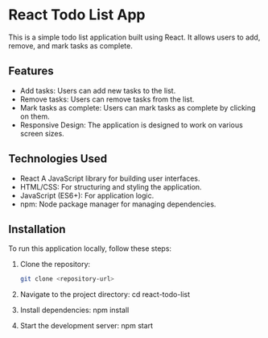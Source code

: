 # React Todo List App

This is a simple todo list application built using React. It allows users to add, remove, and mark tasks as complete.

## Features

- Add tasks: Users can add new tasks to the list.
- Remove tasks: Users can remove tasks from the list.
- Mark tasks as complete: Users can mark tasks as complete by clicking on them.
- Responsive Design: The application is designed to work on various screen sizes.

## Technologies Used

- React A JavaScript library for building user interfaces.
- HTML/CSS: For structuring and styling the application.
- JavaScript (ES6+): For application logic.
- npm: Node package manager for managing dependencies.

## Installation

To run this application locally, follow these steps:

1. Clone the repository:

   ```bash
   git clone <repository-url>
   
2. Navigate to the project directory:
  cd react-todo-list

4. Install dependencies:
   npm install

5. Start the development server:
   npm start
